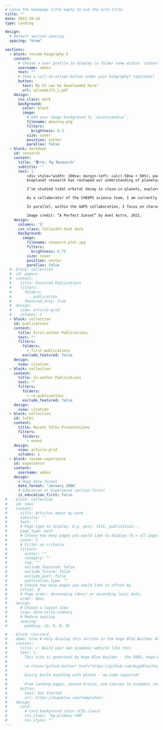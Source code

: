```yaml
---
# Leave the homepage title empty to use the site title
title: ""
date: 2022-10-24
type: landing

design:
  # Default section spacing
  spacing: "6rem"

sections:
  - block: resume-biography-3
    content:
      # Choose a user profile to display (a folder name within `content/authors/`)
      username: admin
      text: ""
      # Show a call-to-action button under your biography? (optional)
      button:
        text: My CV can be downloaded here!
        url: uploads/CV_1.pdf
    design:
      css_class: dark
      background:
        color: black
        image:
          # Add your image background to `assets/media/`.
          filename: amazing.png
          filters:
            brightness: 0.3
          size: cover
          position: center
          parallax: false
  - block: markdown
    id: research
    content:
      title: '📚+🪐: My Research'
      subtitle: ''
      text: |-
          <div style="width: 100vw; margin-left: calc(-50vw + 50%); padding: 3rem 2rem; background-color: rgba(0, 0, 0, 0.3); color: white;">
          Exoplanet research has reshaped our understanding of planetary systems, uncovering a vast diversity in their architectures and evolution. My work centers on the synergy between Radial Velocities (RVs) and Transit Timing Variations (TTVs) to investigate planetary dynamics, mass distributions, and formation pathways.

          I’ve studied tidal orbital decay in close-in planets, explored methods for detecting exomoons, and performed joint RV+TTV analyses to constrain the orbital configurations of multi-planet systems. To address the challenges of observing young stars, I also apply advanced stellar activity mitigation techniques to extract planetary signals from noisy RV datasets.

          As a collaborator of the CHEOPS science team, I am currently working on the characterization of resonant multi-planet systems and the study of dynamical phenomena such as apsidal precession in eccentric hot Jupiters to probe their internal structure and tidal dissipation properties (OrbitalWALTZ program, PI: Leonardi, 190 orbits, PR150089).

          In parallel, within the GAPS collaboration, I focus on characterizing long-period sub-Neptunes, prime targets for atmospheric studies, and on measuring the masses of planets around young stars, combining photometric follow-up with extreme-precision HARPS-N RV campaigns to understand their composition and early evolution.

          Image credit: “A Perfect Sunset” by Axel Astro, 2021.
    design:
      columns: '3'
      css_class: fullwidth-text dark
      background:
        image:
          filename: research_plot.jpg
          filters:
            brightness: 0.75
          size: cover
          position: center
          parallax: false
  #- block: collection
  #  id: papers
  #  content:
  #    title: Featured Publications
  #    filters:
  #      folders:
  #        - publication
  #      featured_only: true
  #  design:
  #    view: article-grid
  #    columns: 2
  - block: collection
    id: publications
    content:
      title: First-author Publications
      text: ""
      filters:
        folders:
          - first-publications
        exclude_featured: false
    design:
      view: citation
  - block: collection
    content:
      title: Co-author Publications
      text: ""
      filters:
        folders:
          - co-publications
        exclude_featured: false
    design:
      view: citation
  - block: collection
    id: talks
    content:
      title: Recent Talks Presentations
      filters:
        folders:
          - event
    design:
      view: article-grid
      columns: 1
  - block: resume-experience
    id: experience
    content:
      username: admin
    design:
      # Hugo date format
      date_format: 'January 2006'
      # Education or Experience section first?
      is_education_first: false
#  - block: collection
#    id: news
#    content:
#      title: Articles about my work
#      subtitle: ''
#      text: ''
#      # Page type to display. E.g. post, talk, publication...
#      page_type: post
#      # Choose how many pages you would like to display (0 = all pages)
#      count: 5
#      # Filter on criteria
#      filters:
#        author: ""
#        category: ""
#        tag: ""
#        exclude_featured: false
#        exclude_future: false
#        exclude_past: false
#        publication_type: ""
#      # Choose how many pages you would like to offset by
#      offset: 0
#      # Page order: descending (desc) or ascending (asc) date.
#      order: desc
#    design:
#      # Choose a layout view
#      view: date-title-summary
#      # Reduce spacing
#      spacing:
#        padding: [0, 0, 0, 0]

#  - block: cta-card
#    demo: true # Only display this section in the Hugo Blox Builder demo site
#    content:
#      title: 👉 Build your own academic website like this
#      text: |-
#        This site is generated by Hugo Blox Builder - the FREE, Hugo-based open source website builder trusted by 250,000+ academics like you.
#
#        <a class="github-button" href="https://github.com/HugoBlox/hugo-blox-builder" data-color-scheme="no-preference: light; light: light; dark: dark;" data-icon="octicon-star" data-size="large" data-show-count="true" aria-label="Star HugoBlox/hugo-blox-builder on GitHub">Star</a>
#
#        Easily build anything with blocks - no-code required!
#        
#        From landing pages, second brains, and courses to academic resumés, conferences, and tech blogs.
#      button:
#        text: Get Started
#        url: https://hugoblox.com/templates/
#    design:
#      card:
#        # Card background color (CSS class)
#        css_class: "bg-primary-700"
#        css_style: ""
---
```

